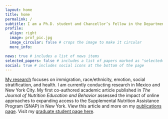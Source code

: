 ```yaml
---
layout: home
title: home
permalink: /
subtitle: I am a Ph.D. student and Chancellor’s Fellow in the Department of Sociology at UC Berkeley. 
profile:
  align: right
  image: prof_pic.jpg
  image_circular: false # crops the image to make it circular
  more_info: 

news: true # includes a list of news items
selected_papers: false # includes a list of papers marked as "selected={true}"
social: true # includes social icons at the bottom of the page
---
```


[My research](https://julio.relevant-research.com/research) focuses on immigration, race/ethnicity, emotion, social stratification, and health. I am currently conducting research in Mexico and New York City. My first co-authored academic article published in *The Journal of Nutrition Education and Behavior* assessed the impact of online approaches to expanding access to the Supplemental Nutrition Assistance Program (SNAP) in New York. View this article and more on my [publications page](https://julio.relevant-research.com/publications). Visit my [graduate student page here](https://sociology.berkeley.edu/graduate-student/julio-fernando-salas).
